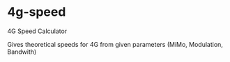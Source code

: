 # 4g-speed
4G Speed Calculator

Gives theoretical speeds for 4G from given parameters (MiMo, Modulation, Bandwith)